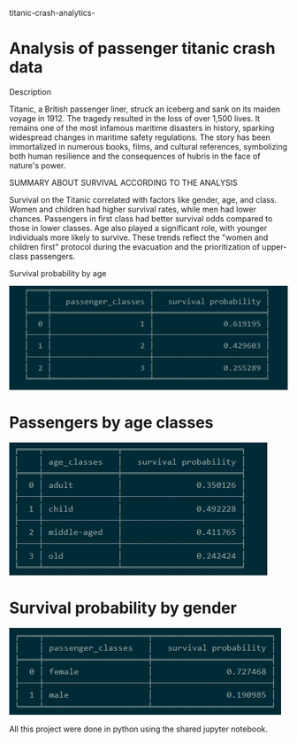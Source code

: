 titanic-crash-analytics-

# Analysis of  passenger titanic crash data

Description

Titanic, a British passenger liner, struck an iceberg and sank on its maiden voyage in 1912. The tragedy resulted in the loss of over 1,500 lives. It remains one of the most infamous maritime disasters in history, sparking widespread changes in maritime safety regulations. The story has been immortalized in numerous books, films, and cultural references, symbolizing both human resilience and the consequences of hubris in the face of nature's power.

SUMMARY ABOUT SURVIVAL ACCORDING TO THE ANALYSIS

Survival on the Titanic correlated with factors like gender, age, and class. Women and children had higher survival rates, while men had lower chances. Passengers in first class had better survival odds compared to those in lower classes. Age also played a significant role, with younger individuals more likely to survive. These trends reflect the "women and children first" protocol during the evacuation and the prioritization of upper-class passengers.

Survival probability by age

![image.png](a52c14c1-11cb-4dd9-af41-ac12d4ecfe84.png)

# Passengers by age classes

![image.png](9b5351ac-c13f-4581-a4ce-e35b944110b2.png)

# Survival probability by gender

![image.png](4148d0a7-e7b3-4060-add1-7c91cc71dd27.png)

All this project were done in python using the shared jupyter notebook. 





